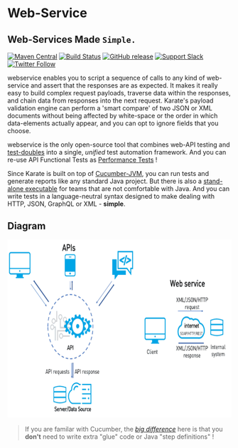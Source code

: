 Web-Service
=========================







## Web-Services Made `Simple.`
[![Maven Central](https://maven-badges.herokuapp.com/maven-central/com.intuit.karate/karate-core/badge.svg)](https://mvnrepository.com/artifact/com.intuit.karate/karate-core) [![Build Status](https://travis-ci.org/intuit/karate.svg?branch=master)](https://travis-ci.org/intuit/karate) [![GitHub release](https://img.shields.io/github/release/intuit/karate.svg)](https://github.com/intuit/karate/releases) [![Support Slack](https://img.shields.io/badge/support-slack-red.svg)](https://github.com/intuit/karate/wiki/Support) [![Twitter Follow](https://img.shields.io/twitter/follow/KarateDSL.svg?style=social&label=Follow)](https://twitter.com/KarateDSL)

webservice enables you to script a sequence of calls to any kind of web-service and assert that the responses are as expected.  It makes it really easy to build complex request payloads, traverse data within the responses, and chain data from responses into the next request. Karate's payload validation engine can perform a 'smart compare' of two JSON or XML documents without being affected by white-space or the order in which data-elements actually appear, and you can opt to ignore fields that you choose.

webservice is the only open-source tool that combines web-API testing and [test-doubles](karate-netty) into a single, *unified* test automation framework. And you can re-use API Functional Tests as [Performance Tests](karate-gatling) !

Since Karate is built on top of [Cucumber-JVM](https://github.com/cucumber/cucumber-jvm), you can run tests and generate reports like any standard Java project. But there is also a [stand-alone executable](karate-netty#standalone-jar) for teams that are not comfortable with Java. And you can write tests in a language-neutral syntax designed to make dealing with HTTP, JSON, GraphQL or XML - **simple**. 

## Diagram

<a href="https://gist.github.com/ptrthomas/d5a2d9e15d0b07e4f1b46f692a599f93"><img src="./apis-versus-web-services-1.png" height="400" /></a>

> If you are familar with Cucumber, the [*big difference*](#cucumber-vs-karate) here is that you **don't** need to write extra "glue" code or Java "step definitions" !
